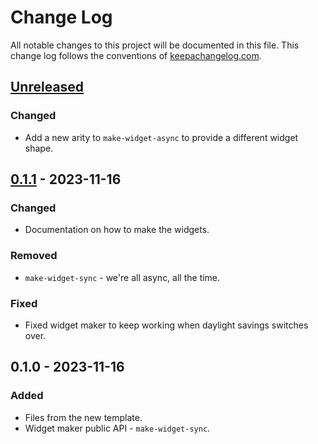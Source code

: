# Change Log
All notable changes to this project will be documented in this file. This change log follows the conventions of [keepachangelog.com](http://keepachangelog.com/).

## [Unreleased]
### Changed
- Add a new arity to `make-widget-async` to provide a different widget shape.

## [0.1.1] - 2023-11-16
### Changed
- Documentation on how to make the widgets.

### Removed
- `make-widget-sync` - we're all async, all the time.

### Fixed
- Fixed widget maker to keep working when daylight savings switches over.

## 0.1.0 - 2023-11-16
### Added
- Files from the new template.
- Widget maker public API - `make-widget-sync`.

[Unreleased]: https://sourcehost.site/your-name/carteira-acoes/compare/0.1.1...HEAD
[0.1.1]: https://sourcehost.site/your-name/carteira-acoes/compare/0.1.0...0.1.1
